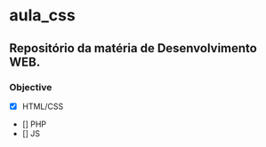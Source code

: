 # aula_css

## Repositório da matéria de Desenvolvimento WEB.

### Objective

- [x] HTML/CSS 
- [] PHP
- [] JS

